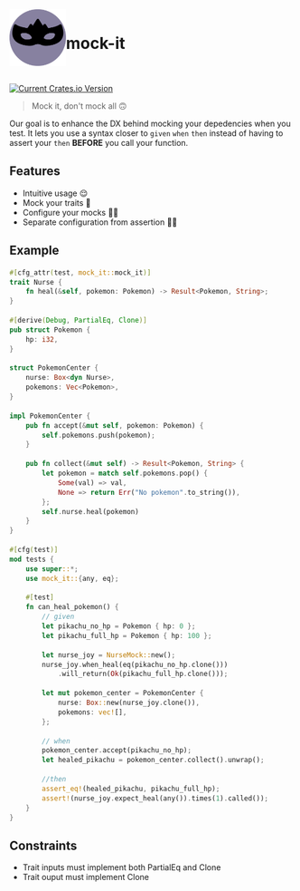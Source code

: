 <div style="display: flex; justify-content: left; align-items: center;">
    <img src="./assets/mock-it.svg" width="100px" />
    <h1>mock-it</h1>
</div>

<br/>

[![Current Crates.io Version](https://img.shields.io/crates/v/mock-it.svg)](https://crates.io/crates/mock-it)

> Mock it, don't mock all 🙃

Our goal is to enhance the DX behind mocking your depedencies when you test.
It lets you use a syntax closer to `given` `when` `then` instead of having to
assert your `then` **BEFORE** you call your function.

## Features

* Intuitive usage 😌
* Mock your traits 🦾
* Configure your mocks 👷‍♀️
* Separate configuration from assertion 🕵️‍♀️

## Example

``` rust
#[cfg_attr(test, mock_it::mock_it)]
trait Nurse {
    fn heal(&self, pokemon: Pokemon) -> Result<Pokemon, String>;
}

#[derive(Debug, PartialEq, Clone)]
pub struct Pokemon {
    hp: i32,
}

struct PokemonCenter {
    nurse: Box<dyn Nurse>,
    pokemons: Vec<Pokemon>,
}

impl PokemonCenter {
    pub fn accept(&mut self, pokemon: Pokemon) {
        self.pokemons.push(pokemon);
    }

    pub fn collect(&mut self) -> Result<Pokemon, String> {
        let pokemon = match self.pokemons.pop() {
            Some(val) => val,
            None => return Err("No pokemon".to_string()),
        };
        self.nurse.heal(pokemon)
    }
}

#[cfg(test)]
mod tests {
    use super::*;
    use mock_it::{any, eq};

    #[test]
    fn can_heal_pokemon() {
        // given
        let pikachu_no_hp = Pokemon { hp: 0 };
        let pikachu_full_hp = Pokemon { hp: 100 };

        let nurse_joy = NurseMock::new();
        nurse_joy.when_heal(eq(pikachu_no_hp.clone()))
            .will_return(Ok(pikachu_full_hp.clone()));

        let mut pokemon_center = PokemonCenter {
            nurse: Box::new(nurse_joy.clone()),
            pokemons: vec![],
        };

        // when
        pokemon_center.accept(pikachu_no_hp);
        let healed_pikachu = pokemon_center.collect().unwrap();

        //then
        assert_eq!(healed_pikachu, pikachu_full_hp);
        assert!(nurse_joy.expect_heal(any()).times(1).called());
    }
}
```

## Constraints

* Trait inputs must implement both PartialEq and Clone
* Trait ouput must implement Clone

